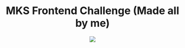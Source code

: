 <h1 align="center">MKS Frontend Challenge (Made all by me)</h1>
<div align="center">
  <a href="https://mks-frontend-challenge-qx6lxoapl-guisins-projects.vercel.app">
    <img src="https://i.ibb.co/j3J9rsD/imagem-2024-06-04-114426260.png" />
  </a>
</div>
